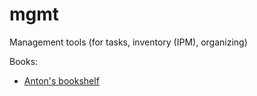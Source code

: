 # mgmt
Management tools (for tasks, inventory (IPM), organizing)



Books:
- [Anton's bookshelf](https://og2k.com/books/)
